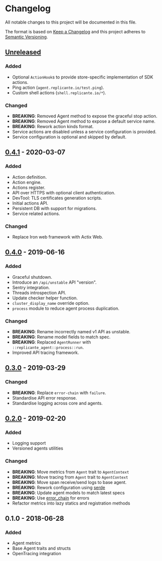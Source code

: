 # Changelog
All notable changes to this project will be documented in this file.

The format is based on [Keep a Changelog](http://keepachangelog.com/en/1.0.0/)
and this project adheres to [Semantic Versioning](http://semver.org/spec/v2.0.0.html).

## [Unreleased]
### Added
- Optional `ActionHook`s to provide store-specific implementation of SDK actions.
- Ping action (`agent.replicante.io/test.ping`).
- Custom shell actions (`shell.replicante.io/*`).

### Changed
- **BREAKING**: Removed Agent method to expose the graceful stop action.
- **BREAKING**: Removed Agent method to expose a default service name.
- **BREAKING**: Rework action kinds format.
- Service actions are disabled unless a service configuration is provided.
- Service configuration is optional and skipped by default.

## [0.4.1] - 2020-03-07
### Added
- Action definition.
- Action engine.
- Actions register.
- API over HTTPS with optional client authentication.
- DevTool: TLS certificates generation scripts.
- Initial actions API.
- Persistent DB with support for migrations.
- Service related actions.

### Changed
- Replace Iron web framework with Actix Web.

## [0.4.0] - 2019-06-16
### Added
- Graceful shutdown.
- Introduce an `/api/unstable` API "version".
- Sentry integration.
- Threads introspection API.
- Update checker helper function.
- `cluster_display_name` override option.
- `process` module to reduce agent process duplication.

### Changed
- **BREAKING**: Rename incorrectly named v1 API as unstable.
- **BREAKING**: Rename model fields to match spec.
- **BREAKING**: Replaced `AgentRunner` with `::replicante_agent::process::run`.
- Improved API tracing framework.

## [0.3.0] - 2019-03-29
### Changed
- **BREAKING**: Replace `error-chain` with `failure`.
- Standardise API error response.
- Standardise logging across core and agents.

## [0.2.0] - 2019-02-20
### Added
- Logging support
- Versioned agents utilities

### Changed
- **BREAKING**: Move metrics from `Agent` trait to `AgentContext`
- **BREAKING**: Move tracing from `Agent` trait to `AgentContext`
- **BREAKING**: Move span receive/send logs to base agent.
- **BREAKING**: Rework configuration using [serde](https://docs.rs/serde)
- **BREAKING**: Update agent models to match latest specs
- **BREAKING**: Use [error_chain](https://docs.rs/error-chain) for errors
- Refactor metrics into lazy statics and registration methods

## 0.1.0 - 2018-06-28
### Added
- Agent metrics
- Base Agent traits and structs
- OpenTracing integration


[Unreleased]: https://github.com/replicante-io/agents/compare/v0.4.1...HEAD
[0.4.1]: https://github.com/replicante-io/agents/compare/v0.4.0...v0.4.1
[0.4.0]: https://github.com/replicante-io/agents/compare/v0.3.0...v0.4.0
[0.3.0]: https://github.com/replicante-io/agents/compare/v0.2.0...v0.3.0
[0.2.0]: https://github.com/replicante-io/agents/compare/v0.1.0...v0.2.0
